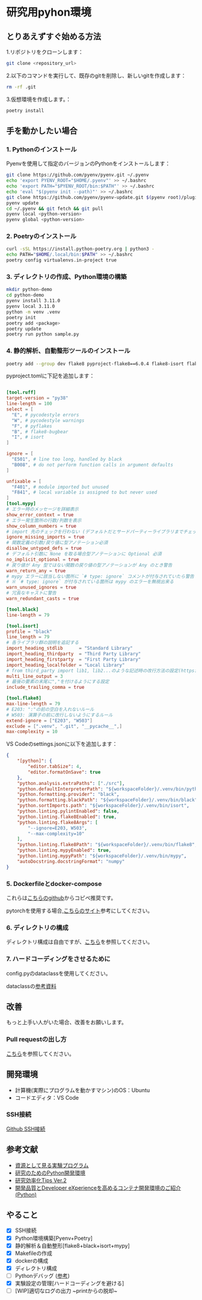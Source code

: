 # 研究用pyhon環境

## とりあえずすぐ始める方法

1.リポジトリをクローンします：

```bash
git clone <repository_url>
```

2.以下のコマンドを実行して、既存のgitを削除し、新しいgitを作成します：

```bash
rm -rf .git
```

3.仮想環境を作成します。：

```bash
poetry install
```

## 手を動かしたい場合

### 1. Pythonのインストール

Pyenvを使用して指定のバージョンのPythonをインストールします：

```bash
git clone https://github.com/pyenv/pyenv.git ~/.pyenv
echo 'export PYENV_ROOT="$HOME/.pyenv"' >> ~/.bashrc
echo 'export PATH="$PYENV_ROOT/bin:$PATH"' >> ~/.bashrc
echo 'eval "$(pyenv init --path)"' >> ~/.bashrc
git clone https://github.com/pyenv/pyenv-update.git $(pyenv root)/plugins/pyenv-update
pyenv update
cd ~/.pyenv && git fetch && git pull
pyenv local <python-version>
pyenv global <python-version>

```

### 2. Poetryのインストール

```bash
curl -sSL https://install.python-poetry.org | python3 -
echo PATH="$HOME/.local/bin:$PATH" >> ~/.bashrc 
poetry config virtualenvs.in-project true 

```

### 3. ディレクトリの作成、Python環境の構築

```bash
mkdir python-demo
cd python-demo
pyenv install 3.11.0
pyenv local 3.11.0
python -m venv .venv
poetry init
poetry add <package>
poetry update
poetry run python sample.py

```

### 4. 静的解析、自動整形ツールのインストール

```bash
poetry add --group dev flake8 pyproject-flake8==6.0.4 flake8-isort flake8-bugbear flake8-builtins flake8-eradicate flake8-unused-arguments flake8-pytest-style pep8-naming mypy black isort ruff

```

pyproject.tomlに下記を追加します：

```toml

[tool.ruff]
target-version = "py38"
line-length = 100
select = [
  "E", # pycodestyle errors
  "W", # pycodestyle warnings
  "F", # pyflakes
  "B", # flake8-bugbear
  "I", # isort
]

ignore = [
  "E501", # line too long, handled by black
  "B008", # do not perform function calls in argument defaults
]

unfixable = [
  "F401", # module imported but unused
  "F841", # local variable is assigned to but never used
]
[tool.mypy]
# エラー時のメッセージを詳細表示
show_error_context = true
# エラー発生箇所の行数/列数を表示
show_column_numbers = true
# import 先のチェックを行わない (デフォルトだとサードパーティーライブラリまでチェックする)
ignore_missing_imports = true
# 関数定義の引数/戻り値に型アノテーション必須
disallow_untyped_defs = true
# デフォルト引数に None を取る場合型アノテーションに Optional 必須
no_implicit_optional = true
# 戻り値が Any 型ではない関数の戻り値の型アノテーションが Any のとき警告
warn_return_any = true
# mypy エラーに該当しない箇所に `# type: ignore` コメントが付与されていたら警告
# ※ `# type: ignore` が付与されている箇所は mypy のエラーを無視出来る
warn_unused_ignores = true
# 冗長なキャストに警告
warn_redundant_casts = true

[tool.black]
line-length = 79

[tool.isort]
profile = "black"
line_length = 79
# 各ライブラリ群の説明を追記する
import_heading_stdlib      = "Standard Library"
import_heading_thirdparty  = "Third Party Library"
import_heading_firstparty  = "First Party Library"
import_heading_localfolder = "Local Library"
# from third_party import lib1, lib2...のような記述時の改行方法の設定(https://pycqa.github.io/isort/docs/configuration/multi_line_output_modes.html)
multi_line_output = 3
# 最後の要素の末尾に","を付けるようにする設定
include_trailing_comma = true

[tool.flake8]
max-line-length = 79
# E203: ":"の前の空白を入れないルール
# W503: 演算子の前に改行しないようにするルール
extend-ignore = ["E203", "W503"]
exclude = [".venv", ".git", "__pycache__",]
max-complexity = 10
```

VS Codeのsettings.jsonに以下を追加します：

```json
{
    "[python]": {
        "editor.tabSize": 4,
        "editor.formatOnSave": true
    },
    "python.analysis.extraPaths": ["./src"],
    "python.defaultInterpreterPath": "${workspaceFolder}/.venv/bin/python",
    "python.formatting.provider": "black",
    "python.formatting.blackPath": "${workspaceFolder}/.venv/bin/black",
    "python.sortImports.path": "${workspaceFolder}/.venv/bin/isort",
    "python.linting.pylintEnabled": false,
    "python.linting.flake8Enabled": true,
    "python.linting.flake8Args": [
        "--ignore=E203, W503",
        "--max-complexity=10"
    ],
    "python.linting.flake8Path": "${workspaceFolder}/.venv/bin/flake8",
    "python.linting.mypyEnabled": true,
    "python.linting.mypyPath": "${workspaceFolder}/.venv/bin/mypy",
    "autoDocstring.docstringFormat": "numpy"
}

```

### 5. Dockerfileとdocker-compose

これらは[こちらのgithub](https://github.com/Buddies-as-you-know/python_research_enviroment)からコピペ推奨です。

pytorchを使用する場合,[こちらのサイト](https://qiita.com/nyakiri_0726/items/a33f404b5e1be9352b85)参考にしてください。

### 6. ディレクトリの構成

ディレクトリ構成は自由ですが、[こちら](https://github.com/drivendata/cookiecutter-data-science)を参照してください。

### 7. ハードコーディングをさせるために

config.pyのdataclassを使用してください。

dataclassの[参考資料](https://docs.python.org/ja/3.11/library/dataclasses.html)

## 改善

もっと上手い人がいた場合、改善をお願いします。

### Pull requestの出し方

[こちら](https://qiita.com/takamii228/items/80c0996a0b5fa39337bd)を参照してください。

## 開発環境

- 計算機(実際にプログラムを動かすマシン)のOS：Ubuntu
- コードエディタ：VS Code

### SSH接続

[Github SSH接続](https://qiita.com/shizuma/items/2b2f873a0034839e47ce)

## 参考文献

- [資源として見る実験プログラム](https://speakerdeck.com/hpprc/zi-yuan-tositejian-rushi-yan-puroguramu)
- [研究のためのPython開発環境](https://zenn.dev/zenizeni/books/a64578f98450c2)
- [研究効率化Tips Ver.2
](https://www.slideshare.net/cvpaperchallenge/tips-ver2-250474910)
- [開発品質とDeveloper eXperienceを高めるコンテナ開発環境のご紹介 (Python)](https://tech-blog.abeja.asia/entry/container-enironment-202310)

## やること

- [x] SSH接続
- [x] Python環境構築[Pyenv+Poetry]
- [x] 静的解析＆自動整形[flake8+black+isort+mypy]
- [x] Makefileの作成
- [x] dockerの構成
- [x] ディレクトリ構成
- [ ] Pythonデバッグ ([参考](https://buildersbox.corp-sansan.com/entry/2023/10/25/110000))
- [x] 実験設定の管理[ハードコーディングを避ける]
- [ ] [WIP]適切なログの出力 ~printからの脱却~
